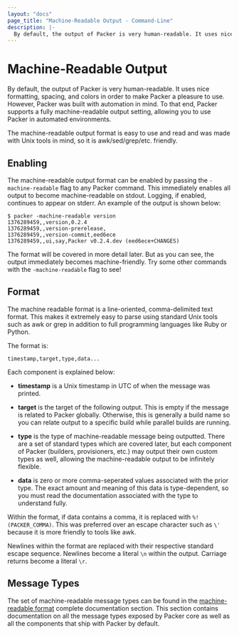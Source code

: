 ```yaml
---
layout: "docs"
page_title: "Machine-Readable Output - Command-Line"
description: |-
  By default, the output of Packer is very human-readable. It uses nice formatting, spacing, and colors in order to make Packer a pleasure to use. However, Packer was built with automation in mind. To that end, Packer supports a fully machine-readable output setting, allowing you to use Packer in automated environments.
---
```


# Machine-Readable Output

By default, the output of Packer is very human-readable. It uses nice
formatting, spacing, and colors in order to make Packer a pleasure to use.
However, Packer was built with automation in mind. To that end, Packer
supports a fully machine-readable output setting, allowing you to use
Packer in automated environments.

The machine-readable output format is easy to use and read and was made
with Unix tools in mind, so it is awk/sed/grep/etc. friendly.

## Enabling

The machine-readable output format can be enabled by passing the
`-machine-readable` flag to any Packer command. This immediately enables
all output to become machine-readable on stdout. Logging, if enabled,
continues to appear on stderr. An example of the output is shown
below:

```text
$ packer -machine-readable version
1376289459,,version,0.2.4
1376289459,,version-prerelease,
1376289459,,version-commit,eed6ece
1376289459,,ui,say,Packer v0.2.4.dev (eed6ece+CHANGES)
```

The format will be covered in more detail later. But as you can see,
the output immediately becomes machine-friendly. Try some other commands
with the `-machine-readable` flag to see!

## Format

The machine readable format is a line-oriented, comma-delimited text
format. This makes it extremely easy to parse using standard Unix tools such
as awk or grep in addition to full programming languages like Ruby or
Python.

The format is:

```text
timestamp,target,type,data...
```

Each component is explained below:

* **timestamp** is a Unix timestamp in UTC of when the message was
  printed.

* **target** is the target of the following output. This is empty if
  the message is related to Packer globally. Otherwise, this is generally
  a build name so you can relate output to a specific build while parallel
  builds are running.

* **type** is the type of machine-readable message being outputted. There
  are a set of standard types which are covered later, but each component
  of Packer (builders, provisioners, etc.) may output their own custom types
  as well, allowing the machine-readable output to be infinitely flexible.

* **data** is zero or more comma-seperated values associated with the prior
  type. The exact amount and meaning of this data is type-dependent, so you
  must read the documentation associated with the type to understand fully.

Within the format, if data contains a comma, it is replaced with
`%!(PACKER_COMMA)`. This was preferred over an escape character such as
`\'` because it is more friendly to tools like awk.

Newlines within the format are replaced with their respective standard
escape sequence. Newlines become a literal `\n` within the output. Carriage
returns become a literal `\r`.

## Message Types

The set of machine-readable message types can be found in the
[machine-readable format](/docs/machine-readable/index.html)
complete documentation section. This section contains documentation
on all the message types exposed by Packer core as well as all the
components that ship with Packer by default.
